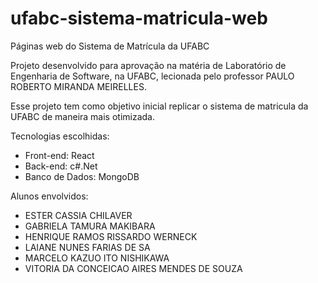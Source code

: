 # ufabc-sistema-matricula-web
Páginas web do Sistema de Matrícula da UFABC

Projeto desenvolvido para aprovação na matéria de Laboratório de Engenharia de Software, na UFABC, lecionada pelo professor PAULO ROBERTO MIRANDA MEIRELLES.

Esse projeto tem como objetivo inicial replicar o sistema de matricula da UFABC de maneira mais otimizada.

Tecnologias escolhidas:
- Front-end: React
- Back-end: c#.Net
- Banco de Dados: MongoDB


Alunos envolvidos:
- ESTER CASSIA CHILAVER
- GABRIELA TAMURA MAKIBARA
- HENRIQUE RAMOS RISSARDO WERNECK
- LAIANE NUNES FARIAS DE SA
- MARCELO KAZUO ITO NISHIKAWA
- VITORIA DA CONCEICAO AIRES MENDES DE SOUZA
